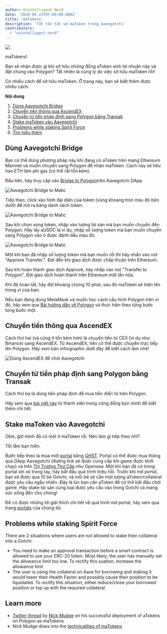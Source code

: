 ```yaml
---
author: Unintelligent Nerd
date: '2020-04-23T07:00:00.000Z'
title: 'maTokens'
description: 'Tất tần tật về maToken trong Aavegotchi'
contributors:
  - "unintelligent-nerd"
---
```


<div class="headerImageContainer">
<img class="headerImage" src="/matokens/matoken.png">
<p class="headerImageText">maTokens!</p>
</div>

Bạn sẽ nhận được gì khi sở hữu những đồng aToken sinh lợi nhuận này và đặt chúng vào Polygon? Tất nhiên là cùng lý do việc sở hữu maToken rồi!

Có nhiều cách để sở hữu maToken. Ở trang này, bạn sẽ biết thêm được nhiều cách.

<div class="contentsBox">

**Nội dung**

<ol>
<li><a href=#using-the-aavegotchi-bridge>Dùng Aavegotchi Bridge</a></li>
<li><a href=#bridging-through-ascendex>Chuyển tiền thông qua AscendEX</a></li>
<li><a href=#fiat-to-polygon-using-transak>Chuyển từ tiền pháp định sang Polygon bằng Transak</a></li>
<li><a href=#staking-matokens-into-aavegotchis>Stake maToken vào Aavegotchi</a></li>
<li><a href=#problems-while-staking-spirit-force>Problems while staking Spirit Force</a></li>
<li><a href=#learn-more>Tìm hiểu thêm</a></li>
</ol>

</div>

## Dùng Aavegotchi Bridge

Bạn có thể dùng phương pháp này khi đang có aToken trên mạng Ethereum Mainnet và muốn chuyển sang Polygon để nhận maToken. Cách này sẽ tiêu hao ETH làm phí gas (có thể rất tốn kém).

Đầu tiên, hãy truy cập vào [Bridge to Polygon](https://aavegotchi.com/bridge)trên Aavegotchi DApp.

<img class = "bodyImage" src = "/matokens/bridge-to-matic.png" alt = "Aavegotchi Bridge to Matic" />

Tiếp theo, click vào hình đại diện của token (vùng khoang tròn màu đỏ bên dưới) để mở ra bảng danh sách token.

<img class = "bodyImage" src = "/matokens/select-atoken-to-convert.png" alt = "Aavegotchi Bridge to Matic" />

Sau khi chọn xong token, nhập vào lượng tài sản mà bạn muốn chuyển đến Polygon. Hãy lấy aUSDC là ví dụ, nhập số lượng token mà bạn muốn chuyển sang Polygon vào ô được đánh dấu màu đỏ.

<img class = "bodyImage" src = "/matokens/amount-to-transfer-to-matic.png" alt = "Aavegotchi Bridge to Matic" />

Một khi bạn đã nhập số lượng token mà bạn muốn rồi thì hãy nhấn vào nút "Approve Transfer.". Đợi đến khi giao dịch được chấp thuận trên Ethereum.

Sau khi hoàn thành giao dịch Approve, hãy nhấp vào nút "Transfer to Polygon". Đợi giao dịch hoàn thành trên Ethereum một lần nữa.

Khi đã hoàn tất, hãy đợi khoảng chừng 10 phút, sau đó maToken sẽ hiện lên trong ví của bạn.

Nếu bạn đang dùng MetaMask và muốn học cách cấu hình Polygon trên ví đó, hãy xem qua [Bài hướng dẫn về Polygon](/polygon) và thực hiện theo từng bước từng bước một.

## Chuyển tiền thông qua AscendEX

Cách thứ hai (và cũng ít tốn kém hơn) là chuyển tiền từ CEX (ví dụ như Binance) sang AscendEX. Từ AscendEX, tiền có thể được chuyển trực tiếp lên Polygon. Hãy xem bản inforgraphic dưới đây để biết cách làm nhé!

<img class = "bodyImage" src = "/matokens/Using_AscendEX_and_play_Aavegotchi.jpg" alt = "Dùng AscendEX để chơi Aavegotchi" />

## Chuyển từ tiền pháp định sang Polygon bằng Transak

Cách thứ ba là dùng tiền pháp định để mua tiền điển tử trên Polygon.

Hãy xem qua [bài viết này](https://trasher.substack.com/p/buying-your-tokens-straight-into) từ thành viên trong cộng đồng bọn mình để biết thêm chi tiết.

## Stake maToken vào Aavegotchi

Okie, giờ mình đã có một ít maToken rồi. Nên làm gì tiếp theo nhỉ?

Tốt lắm bạn hiền.

Bước tiếp theo là mua một [portal](/portals) bằng [GHST](/ghst). Portal có thể được mua thông qua DApp Aavegotchi (đường link sẽ được cung cấp khi game được khởi chạy) và trên [Thị Trường Thứ Cấp](/marketplace) như Opensea. Một khi bạn đã có trong portal xịn xò trong tay, hãy bắt đầu quá trình triệu hồi. Trước khi mở portal, bạn sẽ được qua 10 bé Gotchi, và mỗi bé sẽ cần một lượng aToken/collateral được yêu cầu ngẫu nhiên. Đây là lúc bạn cần aToken để có thể bắt đầu chơi game. Hãy stake tài sản cùng loại được yêu cầu vào trong Gotchi và mang sức sống đến cho chúng!

Để có được những lời giải thích chi tiết về quá trình mở portal, hãy xem qua trang [portals](/portals) của chúng tôi.

## Problems while staking Spirit Force

There are 2 situations where users are not allowed to stake their collateral into a Gotchi:

* You need to make an approval transaction before a smart contract is allowed to use your ERC-20 token. Most likely, the user has manually set the allowance limit too low. To rectify this suation, increase the allowance limit
* The user is using the collateral on Aave for borrowing and staking it would lower their Health Factor and possibly cause their position to be liquidated. To rectify this situation, either reduce/close your borrowed position or top up with the required collateral

## Learn more

* [Twitter thread](https://twitter.com/mudgen/status/1352399348219445250) by [Nick Mudge](/team#nick-mudge) on his successful deployment of aTokens on Polygon as maTokens
* Nick Mudge dives into the [technicalities of maTokens](https://aavegotchi.substack.com/p/aaves-interest-bearing-atokens-on)
